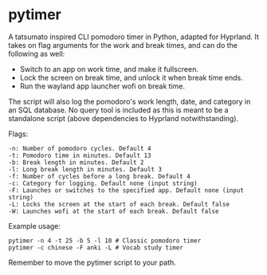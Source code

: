 # pytimer
A tatsumato inspired CLI pomodoro timer in Python, adapted for Hyprland. It takes on flag arguments for the work and break times, and can do the following as well:
- Switch to an app on work time, and make it fullscreen.
- Lock the screen on break time, and unlock it when break time ends.
- Run the wayland app launcher wofi on break time.

The script will also log the pomodoro's work length, date, and category in an SQL database. No query tool is included as this is meant to be a standalone script (above dependencies to Hyprland notwithstanding).

Flags:
```
-n: Number of pomodoro cycles. Default 4
-t: Pomodoro time in minutes. Default 13
-b: Break length in minutes. Default 2
-l: Long break length in minutes. Default 3
-f: Number of cycles before a long break. Default 4
-c: Category for logging. Default none (input string)
-F: Launches or switches to the specified app. Default none (input string)
-L: Locks the screen at the start of each break. Default false
-W: Launches wofi at the start of each break. Default false
```

Example usage:
```
pytimer -n 4 -t 25 -b 5 -l 10 # Classic pomodoro timer
pytimer -c chinese -F anki -L # Vocab study timer
```

Remember to move the pytimer script to your path.
